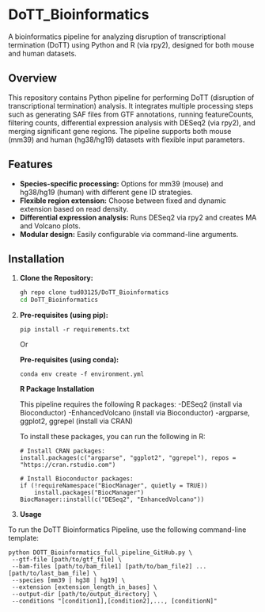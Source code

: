 # DoTT_Bioinformatics
A bioinformatics pipeline for analyzing disruption of transcriptional termination (DoTT) using Python and R (via rpy2), designed for both mouse and human datasets.

## Overview
This repository contains Python pipeline for performing DoTT (disruption of transcriptional termination) analysis. It integrates multiple processing steps such as generating SAF files from GTF annotations, running featureCounts, filtering counts, differential expression analysis with DESeq2 (via rpy2), and merging significant gene regions. The pipeline supports both mouse (mm39) and human (hg38/hg19) datasets with flexible input parameters.

## Features
- **Species-specific processing:** Options for mm39 (mouse) and hg38/hg19 (human) with different gene ID strategies.
- **Flexible region extension:** Choose between fixed and dynamic extension based on read density.
- **Differential expression analysis:** Runs DESeq2 via rpy2 and creates MA and Volcano plots.
- **Modular design:** Easily configurable via command-line arguments.

## Installation
1. **Clone the Repository:**
   ```bash
   gh repo clone tud03125/DoTT_Bioinformatics
   cd DoTT_Bioinformatics
   
2. **Pre-requisites (using pip):**
   ```
   pip install -r requirements.txt
   ```
   Or

   **Pre-requisites (using conda):**
   ```
   conda env create -f environment.yml
   ```

   **R Package Installation**

   This pipeline requires the following R packages:
      -DESeq2 (install via Bioconductor)
      -EnhancedVolcano (install via Bioconductor)
      -argparse, ggplot2, ggrepel (install via CRAN)
   
   To install these packages, you can run the following in R:

   ```
   # Install CRAN packages:
   install.packages(c("argparse", "ggplot2", "ggrepel"), repos = "https://cran.rstudio.com")
   
   # Install Bioconductor packages:
   if (!requireNamespace("BiocManager", quietly = TRUE))
       install.packages("BiocManager")
   BiocManager::install(c("DESeq2", "EnhancedVolcano"))
   ```

4. **Usage**

To run the DoTT Bioinformatics Pipeline, use the following command-line template:

 ```
python DOTT_Bioinformatics_full_pipeline_GitHub.py \
  --gtf-file [path/to/gtf_file] \
  --bam-files [path/to/bam_file1] [path/to/bam_file2] ... [path/to/last_bam_file] \
  --species [mm39 | hg38 | hg19] \
  --extension [extension_length_in_bases] \
  --output-dir [path/to/output_directory] \
  --conditions "[condition1],[condition2],..., [conditionN]"
 ```
